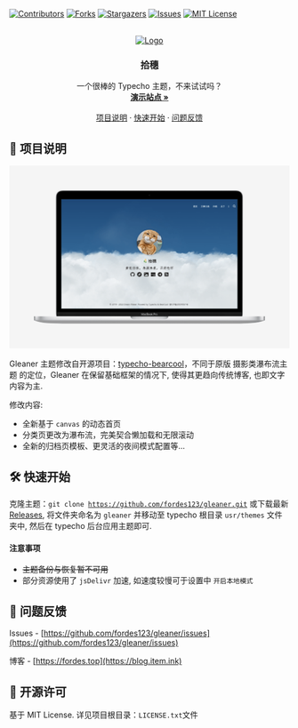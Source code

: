 <!-- This README Template See: https://github.com/othneildrew/Best-README-Template -->
<a name="readme-top"></a>

<!-- PROJECT SHIELDS -->
[![Contributors][contributors-shield]][contributors-url]
[![Forks][forks-shield]][forks-url]
[![Stargazers][stars-shield]][stars-url]
[![Issues][issues-shield]][issues-url]
[![MIT License][license-shield]][license-url]

<!-- PROJECT LOGO -->
<br />
<div align="center">
  <a href="https://github.com/fordes123/gleaner">
    <img src="./assets/img/favicons/favicon-64x64.ico" alt="Logo" width="80" height="80">
  </a>

<h3 align="center">拾穗</h3>

  <p align="center">
    一个很棒的 Typecho 主题，不来试试吗？
    <br />
    <a href="https://blog.item.ink"><strong>演示站点 »</strong></a>
    <br />
    <br />
    <a href="#1">项目说明</a>
    ·
    <a href="#2">快速开始</a>
    ·
    <a href="#3">问题反馈</a>
  </p>
</div>



<!-- ABOUT THE PROJECT -->

<h2 id='1'>🎉 项目说明</h2>

[![Product Name Screen Shot][product-screenshot]](https://example.com)

Gleaner 主题修改自开源项目：[typecho-bearcool](https://www.github.com/whitebearcode/typecho-bearcool)，不同于原版
摄影类瀑布流主题 的定位，Gleaner 在保留基础框架的情况下, 使得其更趋向传统博客, 也即文字内容为主.

修改内容:

* 全新基于 <code>canvas</code> 的动态首页
* 分类页更改为瀑布流，完美契合懒加载和无限滚动
* 全新的归档页模板、更灵活的夜间模式配置等...

<!-- GETTING STARTED -->

<h2 id='2'>🛠️ 快速开始</h2>

克隆主题：<code>git clone https://github.com/fordes123/gleaner.git</code> 或下载最新 [Releases](https://github.com/fordes123/gleaner/releases), 将文件夹命名为 <code>gleaner</code> 并移动至
typecho 根目录
<code>usr/themes</code> 文件夹中, 然后在 typecho 后台应用主题即可.

#### 注意事项

- ~~主题备份与恢复暂不可用~~
- 部分资源使用了 <code>jsDelivr</code> 加速, 如速度较慢可于设置中 <code>开启本地模式</code>

<!-- CONTACT -->
<h2 id='3'>💬 问题反馈</h2>

Issues - [https://github.com/fordes123/gleaner/issues](https://github.com/fordes123/gleaner/issues)

博客 - [https://fordes.top](https://blog.item.ink)

<!-- LICENSE -->
<h2>📃 开源许可</h2>

基于 MIT License. 详见项目根目录：<code>LICENSE.txt</code>文件

<!-- MARKDOWN LINKS & IMAGES -->

[contributors-shield]:https://img.shields.io/github/contributors/fordes123/gleaner.svg?style=for-the-badge

[contributors-url]:https://github.com/fordes123/gleaner/graphs/contributors

[forks-shield]:https://img.shields.io/github/forks/fordes123/gleaner.svg?style=for-the-badge

[forks-url]:https://github.com/fordes123/gleaner/network/members

[stars-shield]:https://img.shields.io/github/stars/fordes123/gleaner.svg?style=for-the-badge

[stars-url]:https://github.com/fordes123/gleaner/stargazers

[issues-shield]:https://img.shields.io/github/issues/fordes123/gleaner.svg?style=for-the-badge

[issues-url]:https://github.com/fordes123/gleaner/issues

[license-shield]:https://img.shields.io/github/license/fordes123/gleaner.svg?style=for-the-badge

[license-url]:https://github.com/fordes123/gleaner/blob/master/LICENSE.txt

[product-screenshot]:screenshot.png